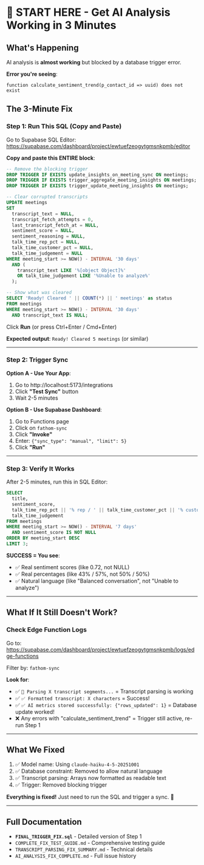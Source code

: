 # 🚀 START HERE - Get AI Analysis Working in 3 Minutes

## What's Happening

AI analysis is **almost working** but blocked by a database trigger error.

**Error you're seeing**:
```
function calculate_sentiment_trend(p_contact_id => uuid) does not exist
```

## The 3-Minute Fix

### Step 1: Run This SQL (Copy and Paste)

Go to Supabase SQL Editor:
https://supabase.com/dashboard/project/ewtuefzeogytgmsnkpmb/editor

**Copy and paste this ENTIRE block**:
```sql
-- Remove the blocking trigger
DROP TRIGGER IF EXISTS update_insights_on_meeting_sync ON meetings;
DROP TRIGGER IF EXISTS trigger_aggregate_meeting_insights ON meetings;
DROP TRIGGER IF EXISTS trigger_update_meeting_insights ON meetings;

-- Clear corrupted transcripts
UPDATE meetings
SET
  transcript_text = NULL,
  transcript_fetch_attempts = 0,
  last_transcript_fetch_at = NULL,
  sentiment_score = NULL,
  sentiment_reasoning = NULL,
  talk_time_rep_pct = NULL,
  talk_time_customer_pct = NULL,
  talk_time_judgement = NULL
WHERE meeting_start >= NOW() - INTERVAL '30 days'
  AND (
    transcript_text LIKE '%[object Object]%'
    OR talk_time_judgement LIKE '%Unable to analyze%'
  );

-- Show what was cleared
SELECT 'Ready! Cleared ' || COUNT(*) || ' meetings' as status
FROM meetings
WHERE meeting_start >= NOW() - INTERVAL '30 days'
  AND transcript_text IS NULL;
```

Click **Run** (or press Ctrl+Enter / Cmd+Enter)

**Expected output**: `Ready! Cleared 5 meetings` (or similar)

---

### Step 2: Trigger Sync

**Option A - Use Your App**:
1. Go to http://localhost:5173/integrations
2. Click **"Test Sync"** button
3. Wait 2-5 minutes

**Option B - Use Supabase Dashboard**:
1. Go to Functions page
2. Click on `fathom-sync`
3. Click **"Invoke"**
4. Enter: `{"sync_type": "manual", "limit": 5}`
5. Click **"Run"**

---

### Step 3: Verify It Works

After 2-5 minutes, run this in SQL Editor:

```sql
SELECT
  title,
  sentiment_score,
  talk_time_rep_pct || '% rep / ' || talk_time_customer_pct || '% customer' as talk_split,
  talk_time_judgement
FROM meetings
WHERE meeting_start >= NOW() - INTERVAL '7 days'
  AND sentiment_score IS NOT NULL
ORDER BY meeting_start DESC
LIMIT 3;
```

**SUCCESS = You see**:
- ✅ Real sentiment scores (like 0.72, not NULL)
- ✅ Real percentages (like 43% / 57%, not 50% / 50%)
- ✅ Natural language (like "Balanced conversation", not "Unable to analyze")

---

## What If It Still Doesn't Work?

### Check Edge Function Logs

Go to: https://supabase.com/dashboard/project/ewtuefzeogytgmsnkpmb/logs/edge-functions

Filter by: `fathom-sync`

**Look for**:
- ✅ `📝 Parsing X transcript segments...` = Transcript parsing is working
- ✅ `✅ Formatted transcript: X characters` = Success!
- ✅ `✅ AI metrics stored successfully: {"rows_updated": 1}` = Database update worked!
- ❌ Any errors with "calculate_sentiment_trend" = Trigger still active, re-run Step 1

---

## What We Fixed

1. ✅ Model name: Using `claude-haiku-4-5-20251001`
2. ✅ Database constraint: Removed to allow natural language
3. ✅ Transcript parsing: Arrays now formatted as readable text
4. ✅ Trigger: Removed blocking trigger

**Everything is fixed!** Just need to run the SQL and trigger a sync. 🎉

---

## Full Documentation

- **`FINAL_TRIGGER_FIX.sql`** - Detailed version of Step 1
- `COMPLETE_FIX_TEST_GUIDE.md` - Comprehensive testing guide
- `TRANSCRIPT_PARSING_FIX_SUMMARY.md` - Technical details
- `AI_ANALYSIS_FIX_COMPLETE.md` - Full issue history

